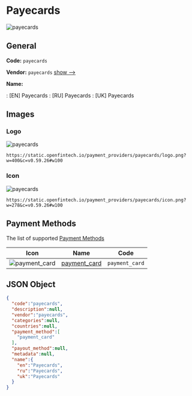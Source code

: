 
# Payecards 
![payecards](https://static.openfintech.io/payment_providers/payecards/logo.png?w=400&c=v0.59.26#w100)  

## General 
 
**Code:** `payecards` 
 
**Vendor:** `payecards` [show -->](/vendors/payecards/) 
 
**Name:** 
 
:	[EN] Payecards 
:	[RU] Payecards 
:	[UK] Payecards 
 

## Images 

### Logo 
 
![payecards](https://static.openfintech.io/payment_providers/payecards/logo.png?w=400&c=v0.59.26#w100)  

```
https://static.openfintech.io/payment_providers/payecards/logo.png?w=400&c=v0.59.26#w100
```  

### Icon 
 
![payecards](https://static.openfintech.io/payment_providers/payecards/icon.png?w=278&c=v0.59.26#w100)  

```
https://static.openfintech.io/payment_providers/payecards/icon.png?w=278&c=v0.59.26#w100
```  

## Payment Methods 
 
The list of supported [Payment Methods](/payment-methods/) 

|Icon|Name|Code| 
|:---:|:---:|:---:| 
|![payment_card](https://static.openfintech.io/payment_methods/payment_card/icon.svg?w=278&c=v0.59.26#w100) |[payment_card](/payment-methods/payment_card/)|`payment_card`| 
 

## JSON Object 

```json
{
  "code":"payecards",
  "description":null,
  "vendor":"payecards",
  "categories":null,
  "countries":null,
  "payment_method":[
    "payment_card"
  ],
  "payout_method":null,
  "metadata":null,
  "name":{
    "en":"Payecards",
    "ru":"Payecards",
    "uk":"Payecards"
  }
}
```  
